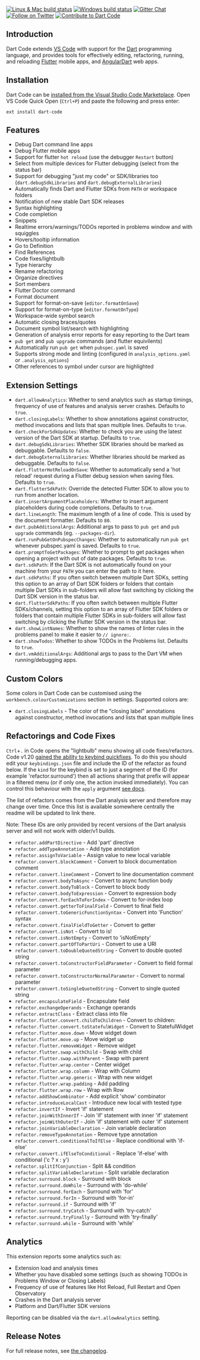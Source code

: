[![Linux & Mac build status](https://img.shields.io/travis/Dart-Code/Dart-Code/master.svg?label=mac+%26+linux)](https://travis-ci.org/Dart-Code/Dart-Code) [![Windows build status](https://img.shields.io/appveyor/ci/DanTup/Dart-Code/master.svg?label=windows&logoWidth=-1)](https://ci.appveyor.com/project/DanTup/dart-code) [![Gitter Chat](https://img.shields.io/badge/chat-online-blue.svg)](https://gitter.im/dart-code/Dart-Code) [![Follow on Twitter](https://img.shields.io/badge/twitter-dartcode-blue.svg)](https://twitter.com/DartCode) [![Contribute to Dart Code](https://img.shields.io/badge/help-contribute-551A8B.svg)](https://github.com/Dart-Code/Dart-Code/blob/master/CONTRIBUTING.md)

## Introduction

Dart Code extends [VS Code](https://code.visualstudio.com/) with support for the
[Dart](https://www.dartlang.org/) programming language, and provides tools for
effectively editing, refactoring, running, and reloading [Flutter](https://flutter.io/)
mobile apps, and [AngularDart](https://angulardart.org) web apps.

## Installation

Dart Code can be [installed from the Visual Studio Code Marketplace](https://marketplace.visualstudio.com/items?itemName=Dart-Code.dart-code). Open VS Code Quick Open (`Ctrl+P`) and paste the following and press enter:

    ext install dart-code


## Features

- Debug Dart command line apps
- Debug Flutter mobile apps
- Support for flutter `hot reload` (use the debugger `Restart` button)
- Select from multiple devices for Flutter debugging (select from the status bar)
- Support for debugging "just my code" or SDK/libraries too (`dart.debugSdkLibraries` and `dart.debugExternalLibraries`)
- Automatically finds Dart and Flutter SDKs from `PATH` or workspace folders
- Notification of new stable Dart SDK releases
- Syntax highlighting
- Code completion
- Snippets
- Realtime errors/warnings/TODOs reported in problems window and with squiggles
- Hovers/tooltip information
- Go to Definition
- Find References
- Code fixes/lightbulb
- Type hierarchy
- Rename refactoring
- Organize directives
- Sort members
- Flutter Doctor command
- Format document
- Support for format-on-save (`editor.formatOnSave`)
- Support for format-on-type (`editor.formatOnType`)
- Workspace-wide symbol search
- Automatic closing braces/quotes
- Document symbol list/search with highlighting
- Generation of analysis error reports for easy reporting to the Dart team 
- `pub get` and `pub upgrade` commands (and flutter equivilents)
- Automatically run `pub get` when `pubspec.yaml` is saved
- Supports strong mode and linting (configured in `analysis_options.yaml` or `.analysis_options`)
- Other references to symbol under cursor are highlighted


## Extension Settings

- `dart.allowAnalytics`: Whether to send analytics such as startup timings, frequency of use of features and analysis server crashes. Defaults to `true`.
- `dart.closingLabels`: Whether to show annotations against constructor, method invocations and lists that span multiple lines. Defaults to `true`. 
- `dart.checkForSdkUpdates`: Whether to check you are using the latest version of the Dart SDK at startup. Defaults to `true`.
- `dart.debugSdkLibraries`: Whether SDK libraries should be marked as debuggable. Defaults to `false`.
- `dart.debugExternalLibraries`: Whether libraries should be marked as debuggable. Defaults to `false`.
- `dart.flutterHotReloadOnSave`: Whether to automatically send a 'hot reload' request during a Flutter debug session when saving files. Defaults to `true`.
- `dart.flutterSdkPath`: Override the detected Flutter SDK to allow you to run from another location.
- `dart.insertArgumentPlaceholders`: Whether to insert argument placeholders during code completions. Defaults to `true`.
- `dart.lineLength`: The maximum length of a line of code. This is used by the document formatter. Defaults to `80`.
- `dart.pubAdditionalArgs`: Additional args to pass to `pub get` and `pub upgrade` commands (eg. `--packages-dir`).
- `dart.runPubGetOnPubspecChanges`: Whether to automatically run `pub get` whenever pubspec.yaml is saved. Defaults to `true`.
- `dart.promptToGetPackages`: Whether to prompt to get packages when opening a project with out of date packages. Defaults to `true`.
- `dart.sdkPath`: If the Dart SDK is not automatically found on your machine from your `PATH` you can enter the path to it here.
- `dart.sdkPaths`: If you often switch between multiple Dart SDKs, setting this option to an array of Dart SDK folders or folders that contain multiple Dart SDKs in sub-folders will allow fast switching by clicking the Dart SDK version in the status bar.
- `dart.flutterSdkPaths`: If you often switch between multiple Flutter SDKs/channels, setting this option to an array of Flutter SDK folders or folders that contain multiple Flutter SDKs in sub-folders will allow fast switching by clicking the Flutter SDK version in the status bar.
- `dart.showLintNames`: Whether to show the names of linter rules in the problems panel to make it easier to `// ignore:`.
- `dart.showTodos`: Whether to show TODOs in the Problems list. Defaults to `true`.
- `dart.vmAdditionalArgs`: Additional args to pass to the Dart VM when running/debugging apps.


## Custom Colors

Some colors in Dart Code can be customised using the `workbench.colourCustomizations` section in settings. Supported colors are:

- `dart.closingLabels` - The color of the "closing label" annotations against constructor, method invocations and lists that span multiple lines


## Refactorings and Code Fixes

`Ctrl`+`.` in Code opens the "lightbulb" menu showing all code fixes/refactors. Code v1.20 [gained the ability to keybind quickfixes](https://code.visualstudio.com/updates/v1_20#_keybindings-for-quick-fixes-and-code-actions). To do this you should edit your `keybindings.json` file and include the ID of the refactor as found below. If the `kind` for the keybind is set to just a segment of the ID (for example 'refactor.surround') then all actions sharing that prefix will appear in a filtered menu (or if only one, the action invoked immediately). You can control this behaviour with the `apply` argument [see docs](https://code.visualstudio.com/updates/v1_20#_keybindings-for-quick-fixes-and-code-actions).

The list of refactors comes from the Dart analysis server and therefore may change over time. Once this list is available somewhere centrally the readme will be updated to link there.

Note: These IDs are only provided by recent versions of the Dart analysis server and will not work with older/v1 builds.

- `refactor.addPartDirective` - Add 'part' directive  
- `refactor.addTypeAnnotation` - Add type annotation  
- `refactor.assignToVariable` - Assign value to new local variable  
- `refactor.convert.blockComment` - Convert to block documentation comment  
- `refactor.convert.lineComment` - Convert to line documentation comment  
- `refactor.convert.bodyToAsync` - Convert to async function body    
- `refactor.convert.bodyToBlock` - Convert to block body  
- `refactor.convert.bodyToExpression` - Convert to expression body  
- `refactor.convert.forEachToForIndex` - Convert to for-index loop  
- `refactor.convert.getterToFinalField` - Convert to final field  
- `refactor.convert.toGenericFunctionSyntax` - Convert into 'Function' syntax  
- `refactor.convert.finalFieldToGetter` - Convert to getter  
- `refactor.convert.isNot` - Convert to is!  
- `refactor.convert.isNotEmpty` - Convert to 'isNotEmpty'  
- `refactor.convert.partOfToPartUri` - Convert to use a URI  
- `refactor.convert.toDoubleQuotedString` - Convert to double quoted string  
- `refactor.convert.toConstructorFieldParameter` - Convert to field formal parameter  
- `refactor.convert.toConstructorNormalParameter` - Convert to normal parameter  
- `refactor.convert.toSingleQuotedString` - Convert to single quoted string  
- `refactor.encapsulateField` - Encapsulate field  
- `refactor.exchangeOperands` - Exchange operands  
- `refactor.extractClass` - Extract class into file
- `refactor.flutter.convert.childToChildren` - Convert to children:  
- `refactor.flutter.convert.toStatefulWidget` - Convert to StatefulWidget  
- `refactor.flutter.move.down` - Move widget down  
- `refactor.flutter.move.up` - Move widget up  
- `refactor.flutter.removeWidget` - Remove widget  
- `refactor.flutter.swap.withChild` - Swap with child  
- `refactor.flutter.swap.withParent` - Swap with parent  
- `refactor.flutter.wrap.center` - Center widget  
- `refactor.flutter.wrap.column` - Wrap with Column  
- `refactor.flutter.wrap.generic` - Wrap with new widget  
- `refactor.flutter.wrap.padding` - Add padding  
- `refactor.flutter.wrap.row` - Wrap with Row  
- `refactor.addShowCombinator` - Add explicit 'show' combinator  
- `refactor.introduceLocalCast` - Introduce new local with tested type  
- `refactor.invertIf` - Invert 'if' statement  
- `refactor.joinWithInnerIf` - Join 'if' statement with inner 'if' statement  
- `refactor.joinWithOuterIf` - Join 'if' statement with outer 'if' statement  
- `refactor.joinVariableDeclaration` - Join variable declaration  
- `refactor.removeTypeAnnotation` - Remove type annotation  
- `refactor.convert.conditionalToIfElse` - Replace conditional with 'if-else'  
- `refactor.convert.ifElseToConditional` - Replace 'if-else' with conditional ('c ? x : y')  
- `refactor.splitIfConjunction` - Split && condition  
- `refactor.splitVariableDeclaration` - Split variable declaration  
- `refactor.surround.block` - Surround with block  
- `refactor.surround.doWhile` - Surround with 'do-while'  
- `refactor.surround.forEach` - Surround with 'for'  
- `refactor.surround.forIn` - Surround with 'for-in'  
- `refactor.surround.if` - Surround with 'if'  
- `refactor.surround.tryCatch` - Surround with 'try-catch'  
- `refactor.surround.tryFinally` - Surround with 'try-finally'  
- `refactor.surround.while` - Surround with 'while'


## Analytics

This extension reports some analytics such as:

- Extension load and analysis times
- Whether you have disabled some settings (such as showing TODOs in Problems Window or Closing Labels)
- Frequency of use of features like Hot Reload, Full Restart and Open Observatory
- Crashes in the Dart analysis server
- Platform and Dart/Flutter SDK versions

Reporting can be disabled via the `dart.allowAnalytics` setting.


## Release Notes

For full release notes, see [the changelog](https://github.com/Dart-Code/Dart-Code/blob/master/CHANGELOG.md).
